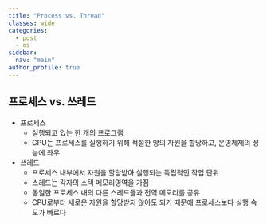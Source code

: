 ```yaml
---
title: "Process vs. Thread"
classes: wide
categories: 
  - post
  - os
sidebar:
  nav: "main"
author_profile: true
---
```

   
## 프로세스  vs. 쓰레드
* 프로세스
  * 실행되고 있는 한 개의 프로그램
  * CPU는 프로세스를 실행하기 위해 적절한 양의 자원을 할당하고, 운영체제의 성능에 좌우
* 쓰레드
  * 프로세스 내부에서 자원을 할당받아 실행되는 독립적인 작업 단위
  * 스레드는 각자의 스택 메모리영역을 가짐
  * 동일한 프로세스 내의 다른 스레드들과 전역 메모리를 공유
  * CPU로부터 새로운 자원을 할당받지 않아도 되기 때문에 프로세스보다 실행 속도가 빠르다
